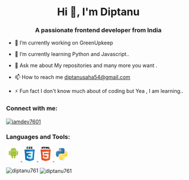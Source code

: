 <h1 align="center">Hi 👋, I'm Diptanu</h1>
<h3 align="center">A passionate frontend developer from India</h3>

- 🔭 I’m currently working on GreenUpkeep

- 🌱 I’m currently learning Python and Javascript..

- 💬 Ask me about My repositories and many more you want .

- 📫 How to reach me diptanusaha54@gmail.com

- ⚡ Fun fact I don't know much about of coding but Yea , I am learning..

<h3 align="left">Connect with me:</h3>
<p align="left">
<a href="https://instagram.com/iamdev7601" target="blank"><img align="center" src="https://raw.githubusercontent.com/rahuldkjain/github-profile-readme-generator/master/src/images/icons/Social/instagram.svg" alt="iamdev7601" height="30" width="40" /></a>
</p>

<h3 align="left">Languages and Tools:</h3>
<p align="left"> <a href="https://developer.android.com" target="_blank" rel="noreferrer"> <img src="https://raw.githubusercontent.com/devicons/devicon/master/icons/android/android-original-wordmark.svg" alt="android" width="40" height="40"/> </a> <a href="https://www.w3schools.com/css/" target="_blank" rel="noreferrer"> <img src="https://raw.githubusercontent.com/devicons/devicon/master/icons/css3/css3-original-wordmark.svg" alt="css3" width="40" height="40"/> </a> <a href="https://www.w3.org/html/" target="_blank" rel="noreferrer"> <img src="https://raw.githubusercontent.com/devicons/devicon/master/icons/html5/html5-original-wordmark.svg" alt="html5" width="40" height="40"/> </a> <a href="https://www.python.org" target="_blank" rel="noreferrer"> <img src="https://raw.githubusercontent.com/devicons/devicon/master/icons/python/python-original.svg" alt="python" width="40" height="40"/> </a> </p>

<p><img align="left" src="https://github-readme-stats.vercel.app/api/top-langs?username=diptanu761&show_icons=true&locale=en&layout=compact" alt="diptanu761" /></p>

<p>&nbsp;<img align="center" src="https://github-readme-stats.vercel.app/api?username=diptanu761&show_icons=true&locale=en" alt="diptanu761" /></p>


